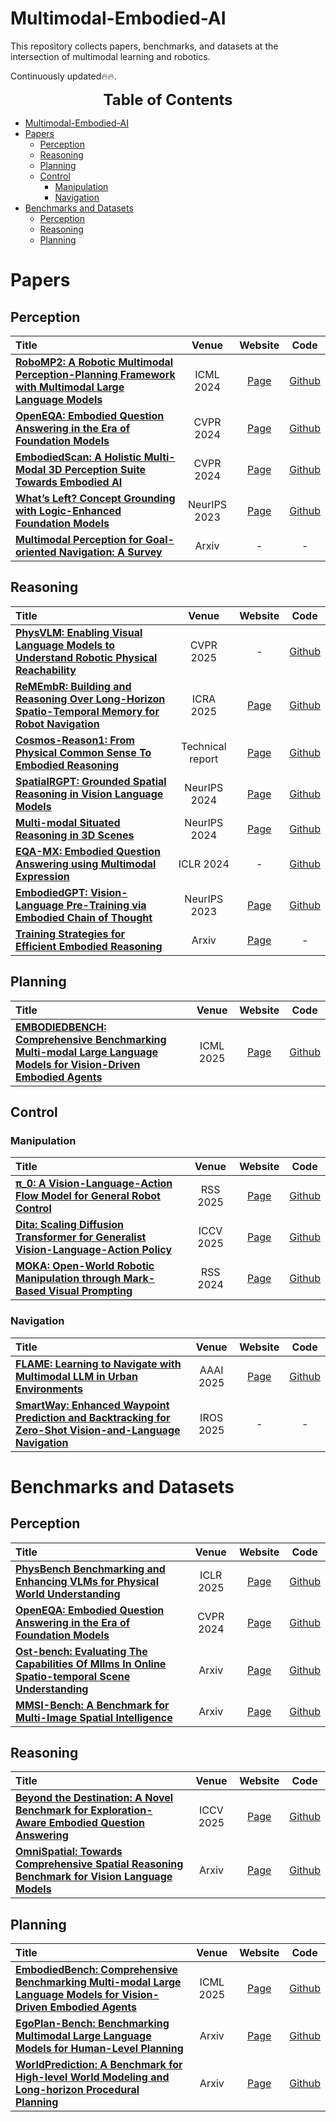 # Multimodal-Embodied-AI

This repository collects papers, benchmarks, and datasets at the intersection of multimodal learning and robotics.

Continuously updated🔥🔥.
<!-- <p align="center">
    <img src="./images/MiG_logo.jpg" width="100%" height="100%">
</p>

## Our MLLM works

🔥🔥🔥 **A Survey on Multimodal Large Language Models**  
**[Project Page [This Page]](https://github.com/BradyFU/Awesome-Multimodal-Large-Language-Models)** | **[Paper](https://arxiv.org/pdf/2306.13549.pdf)** | :black_nib: **[Citation](./images/bib_survey.txt)** | **[💬 WeChat (MLLM微信交流群，欢迎加入)](./images/wechat-group.png)**

The first comprehensive survey for Multimodal Large Language Models (MLLMs). :sparkles:  

---

🔥🔥🔥 **VITA: Towards Open-Source Interactive Omni Multimodal LLM**  
<p align="center">
    <img src="./images/vita-1.5.jpg" width="60%" height="60%">
</p>

<font size=7><div align='center' > [[📽 VITA-1.5 Demo Show! Here We Go! 🔥](https://youtu.be/tyi6SVFT5mM?si=fkMQCrwa5fVnmEe7)] </div></font>  

<font size=7><div align='center' > [[📖 VITA-1.5 Paper](https://arxiv.org/pdf/2501.01957)] [[🌟 GitHub](https://github.com/VITA-MLLM/VITA)] [[🤖 Basic Demo](https://modelscope.cn/studios/modelscope/VITA1.5_demo)] [[🍎 VITA-1.0](https://vita-home.github.io/)] [[💬 WeChat (微信)](https://github.com/VITA-MLLM/VITA/blob/main/asset/wechat-group.jpg)]</div></font>  

<font size=7><div align='center' > We are excited to introduce the **VITA-1.5**, a more powerful and more real-time version. ✨ </div></font>

<font size=7><div align='center' >**All codes of VITA-1.5 have been released**! :star2: </div></font>  

You can experience our [Basic Demo](https://modelscope.cn/studios/modelscope/VITA1.5_demo) on ModelScope directly. The Real-Time Interactive Demo needs to be configured according to the [instructions](https://github.com/VITA-MLLM/VITA?tab=readme-ov-file#-real-time-interactive-demo).


---

🔥🔥🔥 **Long-VITA: Scaling Large Multi-modal Models to 1 Million Tokens with Leading Short-Context Accuracy**  
<p align="center">
    <img src="./images/longvita.jpg" width="80%" height="80%">
</p>

<font size=7><div align='center' > [[📖 arXiv Paper](https://arxiv.org/pdf/2502.05177)] [[🌟 GitHub](https://github.com/VITA-MLLM/Long-VITA)]</div></font>  

<font size=7><div align='center' > Process more than **4K frames** or over **1M visual tokens**. State-of-the-art on Video-MME under 20B models!  ✨ </div></font>

--- -->

<font size=5><center><b> Table of Contents </b> </center></font>
- [Multimodal-Embodied-AI](#multimodal-embodied-ai)
- [Papers](#papers)
  - [Perception](#perception)
  - [Reasoning](#reasoning)
  - [Planning](#planning)
  - [Control](#control)
    - [Manipulation](#manipulation)
    - [Navigation](#navigation)
- [Benchmarks and Datasets](#benchmarks-and-datasets)
  - [Perception](#perception-1)
  - [Reasoning](#reasoning-1)
  - [Planning](#planning-1)

# Papers

<!-- Template
|:--------|:--------:|:--------:|:--------:|
| [**Title**](Paperlink)  | Conference | [Page]( ) | [Github]( ) | -->

<!-- ## Foundation Models -->


## Perception

|  Title  |   Venue  |   Website   |   Code   |
|:--------|:--------:|:--------:|:--------:|
| [**RoboMP2: A Robotic Multimodal Perception-Planning Framework with Multimodal Large Language Models**](https://arxiv.org/pdf/2404.04929) | ICML 2024 | [Page](https://aopolin-lv.github.io/RoboMP2.github.io/) | [Github](https://github.com/aopolin-lv/RoboMP2) |
| [**OpenEQA: Embodied Question Answering in the Era of Foundation Models**](https://open-eqa.github.io/assets/pdfs/paper.pdf) | CVPR 2024 | [Page](https://open-eqa.github.io/) | [Github](https://github.com/facebookresearch/open-eqa) |
| [**EmbodiedScan: A Holistic Multi-Modal 3D Perception Suite Towards Embodied AI**](https://arxiv.org/pdf/2312.16170) | CVPR 2024 | [Page](https://tai-wang.github.io/embodiedscan/) | [Github](https://github.com/InternRobotics/EmbodiedScan/tree/main) |
| [**What’s Left? Concept Grounding with Logic-Enhanced Foundation Models**](https://arxiv.org/pdf/2310.16035.pdf) | NeurIPS 2023 | [Page](https://web.stanford.edu/~joycj/projects/left_neurips_2023.html) | [Github](https://github.com/joyhsu0504/LEFT/tree/main) |
| [**Multimodal Perception for Goal-oriented Navigation: A Survey**](https://arxiv.org/pdf/2504.15643) | Arxiv | - | - |


## Reasoning

|  Title  |   Venue  |   Website   |   Code   |
|:--------|:--------:|:--------:|:--------:|
| [**PhysVLM: Enabling Visual Language Models to Understand Robotic Physical Reachability**](https://arxiv.org/pdf/2503.08481) | CVPR 2025 | - | [Github](https://github.com/unira-zwj/PhysVLM?tab=readme-ov-file) |
| [**ReMEmbR: Building and Reasoning Over Long-Horizon Spatio-Temporal Memory for Robot Navigation**](https://arxiv.org/pdf/2409.13682) | ICRA 2025 | [Page](https://nvidia-ai-iot.github.io/remembr/) | [Github](https://github.com/NVIDIA-AI-IOT/remembr) |
| [**Cosmos-Reason1: From Physical Common Sense To Embodied Reasoning**](https://arxiv.org/pdf/2503.15558) | Technical report | [Page](https://research.nvidia.com/labs/dir/cosmos-reason1/) | [Github](https://github.com/nvidia-cosmos/cosmos-reason1) |
| [**SpatialRGPT: Grounded Spatial Reasoning in Vision Language Models**](https://arxiv.org/pdf/2406.01584) | NeurIPS 2024 | [Page](https://www.anjiecheng.me/SpatialRGPT) | [Github](https://github.com/AnjieCheng/SpatialRGPT) |
| [**Multi-modal Situated Reasoning in 3D Scenes**](https://arxiv.org/pdf/2409.02389) | NeurIPS 2024 | [Page](https://msr3d.github.io/) | [Github](https://github.com/MSR3D/MSR3D) |
| [**EQA-MX: Embodied Question Answering using Multimodal Expression**](https://openreview.net/pdf?id=7gUrYE50Rb) | ICLR 2024 | - | [Github](https://github.com/mmiakashs/eqa-mx) |
| [**EmbodiedGPT: Vision-Language Pre-Training via Embodied Chain of Thought**](https://openreview.net/pdf?id=7gUrYE50Rb) | NeurIPS 2023 | [Page](https://embodiedgpt.github.io/) | [Github](https://github.com/EmbodiedGPT/EmbodiedGPT_Pytorch) |
| [**Training Strategies for Efficient Embodied Reasoning**](https://arxiv.org/pdf/2505.08243) | Arxiv | [Page](https://ecot-lite.github.io/) | - |



## Planning

|  Title  |   Venue  |   Website   |   Code   |
|:--------|:--------:|:--------:|:--------:|
| [**EMBODIEDBENCH: Comprehensive Benchmarking Multi-modal Large  Language Models for Vision-Driven Embodied Agents**](https://arxiv.org/pdf/2502.09560) | ICML 2025 | [Page](https://embodiedbench.github.io/) | [Github](https://github.com/EmbodiedBench/EmbodiedBench) |


## Control

### Manipulation
|  Title  |   Venue  |   Website   |   Code   |
|:--------|:--------:|:--------:|:--------:|
| [**π_0: A Vision-Language-Action Flow Model for General Robot Control**](https://arxiv.org/pdf/2410.24164v3) | RSS 2025 | [Page](https://www.physicalintelligence.company/blog/pi0) | [Github](https://github.com/Physical-Intelligence/openpi) |
| [**Dita: Scaling Diffusion Transformer for Generalist Vision-Language-Action Policy**](https://robodita.github.io/dita.pdf) | ICCV 2025 | [Page](https://robodita.github.io/) | [Github](https://github.com/RoboDita/Dita) |
| [**MOKA: Open-World Robotic Manipulation through Mark-Based Visual Prompting**](https://www.roboticsproceedings.org/rss20/p062.pdf) | RSS 2024 | [Page](https://moka-manipulation.github.io/) | [Github](https://github.com/moka-manipulation/moka) |



### Navigation
|  Title  |   Venue  |   Website   |   Code   |
|:--------|:--------:|:--------:|:--------:|
| [**FLAME: Learning to Navigate with Multimodal LLM in Urban Environments**](https://arxiv.org/pdf/2408.11051) | AAAI 2025 | [Page](https://flame-sjtu.github.io/) | [Github](https://github.com/xyz9911/FLAME) |
| [**SmartWay: Enhanced Waypoint Prediction and Backtracking for Zero-Shot Vision-and-Language Navigation**](https://arxiv.org/pdf/2503.10069) | IROS 2025 | - | - |

<!-- ### Diffusion Policy -->


# Benchmarks and Datasets

## Perception
|  Title  |   Venue  |   Website   |   Code   |
|:--------|:--------:|:--------:|:--------:|
| [**PhysBench Benchmarking and Enhancing VLMs for Physical World Understanding**](https://arxiv.org/pdf/2501.16411) | ICLR 2025 | [Page](https://physbench.github.io/) | [Github](https://github.com/USC-GVL/PhysBench) |
| [**OpenEQA: Embodied Question Answering in the Era of Foundation Models**](https://open-eqa.github.io/assets/pdfs/paper.pdf) | CVPR 2024 | [Page](https://open-eqa.github.io/) | [Github](https://github.com/facebookresearch/open-eqa) |
| [**Ost-bench: Evaluating The Capabilities Of Mllms In Online Spatio-temporal Scene Understanding**](https://arxiv.org/pdf/2507.07984) | Arxiv | [Page](https://rbler1234.github.io/OSTBench.github.io/) | [Github](https://github.com/OpenRobotLab/OST-Bench) |
| [**MMSI-Bench: A Benchmark for Multi-Image Spatial Intelligence**](https://arxiv.org/pdf/2505.23764) | Arxiv | [Page](https://runsenxu.com/projects/MMSI_Bench/) | [Github](https://github.com/InternRobotics/MMSI-Bench) |



## Reasoning
|  Title  |   Venue  |   Website   |   Code   |
|:--------|:--------:|:--------:|:--------:|
| [**Beyond the Destination: A Novel Benchmark for Exploration-Aware Embodied Question Answering**](https://arxiv.org/pdf/2503.11117) | ICCV 2025 | [Page](https://hcplab-sysu.github.io/EXPRESS-Bench/) | [Github](https://github.com/HCPLab-SYSU/EXPRESS-Bench) |
| [**OmniSpatial: Towards Comprehensive Spatial Reasoning Benchmark for Vision Language Models**](https://arxiv.org/pdf/2506.03135) | Arxiv | [Page](https://qizekun.github.io/omnispatial/) | [Github](https://github.com/qizekun/OmniSpatial) |





## Planning
|  Title  |   Venue  |   Website   |   Code   |
|:--------|:--------:|:--------:|:--------:|
| [**EmbodiedBench: Comprehensive Benchmarking Multi-modal Large Language Models for Vision-Driven Embodied Agents**](https://arxiv.org/pdf/2502.09560) | ICML 2025 | [Page](https://embodiedbench.github.io/) | [Github](https://github.com/EmbodiedBench/EmbodiedBench) 
| [**EgoPlan-Bench: Benchmarking Multimodal Large Language Models for Human-Level Planning**](https://arxiv.org/pdf/2312.06722) | Arxiv | [Page](https://chenyi99.github.io/ego_plan/) | [Github](https://github.com/ChenYi99/EgoPlan) |
| [**WorldPrediction: A Benchmark for High-level World Modeling and Long-horizon Procedural Planning**](https://arxiv.org/pdf/2506.04363) | Arxiv | [Page](https://worldprediction.github.io/) | [Github](https://github.com/fairinternal/WorldPrediction) |




<!-- # Datasets -->

<!-- 
## Others
| Name | Paper | Link | Notes |
|:-----|:-----:|:----:|:-----:|
| **IMAD** | [IMAD: IMage-Augmented multi-modal Dialogue](https://arxiv.org/pdf/2305.10512.pdf) | [Link](https://github.com/VityaVitalich/IMAD) | Multimodal dialogue dataset|
| **Video-ChatGPT** | [Video-ChatGPT: Towards Detailed Video Understanding via Large Vision and Language Models](https://arxiv.org/pdf/2306.05424.pdf) | [Link](https://github.com/mbzuai-oryx/Video-ChatGPT#quantitative-evaluation-bar_chart) | A quantitative evaluation framework for video-based dialogue models | -->
